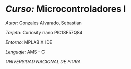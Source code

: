 # *Curso:* Microcontroladores I

*Autor:* Gonzales Alvarado, Sebastian

*Tarjeta:* Curiosity nano PIC18F57Q84

*Entorno:* MPLAB X IDE

*Lenguaje:* AMS - C

*UNIVERSIDAD NACIONAL DE PIURA*
